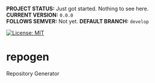 **PROJECT STATUS:** Just got started. Nothing to see here.  
**CURRENT VERSION:** `0.0.0`  
**FOLLOWS SEMVER:** Not yet.
**DEFAULT BRANCH:** `develop`  

[![License: MIT](https://img.shields.io/badge/License-MIT-blue.svg)](https://opensource.org/licenses/MIT)


repogen
=======
Repository Generator
